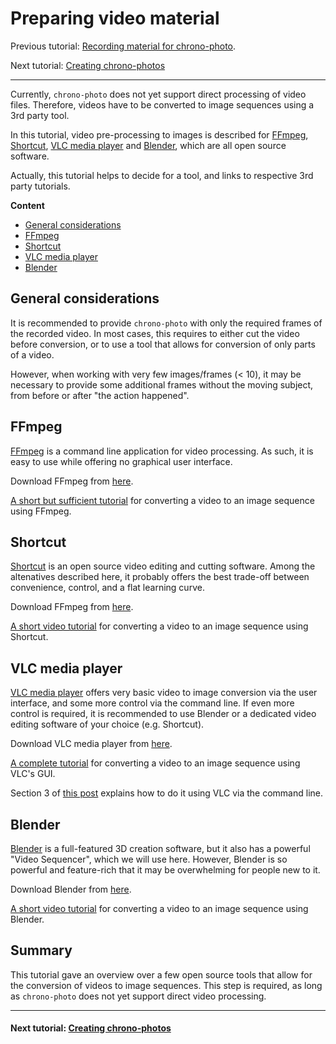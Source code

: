 # Preparing video material

Previous tutorial:
[Recording material for chrono-photo](tutorial_recording.md).

Next tutorial: [Creating chrono-photos](tutorial_photos.md)

----

Currently, `chrono-photo` does not yet support direct processing of video files.
Therefore, videos have to be converted to image sequences using a 3rd party tool.

In this tutorial, video pre-processing to images is described for
[FFmpeg](https://www.ffmpeg.org/),
[Shortcut](https://shotcut.org/),
[VLC media player](https://www.videolan.org/vlc/index.html) and
[Blender](https://www.blender.org/),
which are all open source software.

Actually, this tutorial helps to decide for a tool, and links to respective 3rd party tutorials.

**Content**

* [General considerations](#general-considerations)
* [FFmpeg](#ffmpeg)
* [Shortcut](#shortcut)
* [VLC media player](#vlc-media-player)
* [Blender](#blender)

## General considerations

It is recommended to provide `chrono-photo` with only the required frames of the recorded video.
In most cases, this requires to either cut the video before conversion, or to use a tool that allows for
conversion of only parts of a video.

However, when working with very few images/frames (< 10), it may be necessary to provide some additional
frames without the moving subject, from before or after "the action happened".

## FFmpeg

[FFmpeg](https://www.ffmpeg.org/) is a command line application for video processing.
As such, it is easy to use while offering no graphical user interface.

Download FFmpeg from [here](https://www.ffmpeg.org/).

[A short but sufficient tutorial](https://averagelinuxuser.com/convert-video-to-images-with-ffmpeg-in-linux/)
for converting a video to an image sequence using FFmpeg.

## Shortcut

[Shortcut](https://shotcut.org/) is an open source video editing and cutting software.
Among the altenatives described here, it probably offers the best trade-off between
convenience, control, and a flat learning curve.

Download FFmpeg from [here](https://shotcut.org/).

[A short video tutorial](https://www.youtube.com/watch?v=ji2-31r_C2Y)
for converting a video to an image sequence using Shortcut.

## VLC media player

[VLC media player](https://www.videolan.org/vlc/index.html) offers very basic video to image conversion via the user interface,
and some more control via the command line. 
If even more control is required, it is recommended to use Blender
or a dedicated video editing software of your choice (e.g. Shortcut).

Download VLC media player from [here](https://www.videolan.org/vlc/index.html).

[A complete tutorial](https://averagelinuxuser.com/video-to-images-with-vlc-media-player/)
for converting a video to an image sequence using VLC's GUI.

Section 3 of [this post](https://www.raymond.cc/blog/extract-video-frames-to-images-using-vlc-media-player/)
explains how to do it using VLC via the command line.

## Blender

[Blender](https://www.blender.org/) is a full-featured 3D creation software, but it also has a powerful
"Video Sequencer", which we will use here.
However, Blender is so powerful and feature-rich that it may be overwhelming for people new to it.

Download Blender from [here](https://www.blender.org/).

[A short video tutorial](https://www.youtube.com/watch?v=gAw6ZWO7FOY)
for converting a video to an image sequence using Blender.

## Summary

This tutorial gave an overview over a few open source tools that allow for the conversion
of videos to image sequences. This step is required,
as long as `chrono-photo` does not yet support direct video processing.

----

#### Next tutorial: [Creating chrono-photos](tutorial_photos.md)